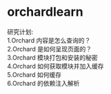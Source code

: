 # orchardlearn
研究计划:  
1.Orchard 内容是怎么查询的？  
2.Orchard 是如何呈现页面的？  
3.Orchard 模块打包和安装的秘密  
4.Orchard 如何获取模块并加入缓存  
5.Orchard 如何缓存  
6.Orchard 的依赖注入解析
